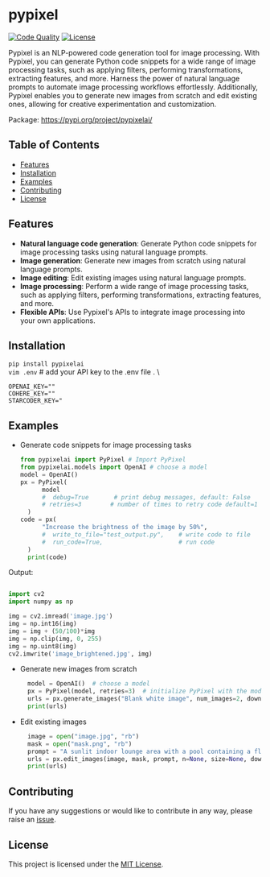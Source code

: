 # pypixel
[![Code Quality](https://github.com/navneetdesai/pypixel/actions/workflows/code-quality.yml/badge.svg)](https://github.com/navneetdesai/pypixel/actions/workflows/code-quality.yml)
[![License](https://img.shields.io/badge/license-MIT-blue.svg)](https://opensource.org/licenses/MIT)


Pypixel is an NLP-powered code generation tool for image processing.
With Pypixel, you can generate Python code snippets for a wide range
of image processing tasks, such as applying filters, performing transformations,
extracting features, and more. Harness the power of natural language prompts
to automate image processing workflows effortlessly.
Additionally, Pypixel enables you to generate new images from scratch and edit 
existing ones, allowing for creative experimentation and customization. 

Package: https://pypi.org/project/pypixelai/

## Table of Contents

- [Features](#features)
- [Installation](#installation)
- [Examples](#examples)
- [Contributing](#contributing)
- [License](#license)

## Features

- **Natural language code generation**: Generate Python code snippets for image processing tasks using natural language prompts.
- **Image generation**: Generate new images from scratch using natural language prompts.
- **Image editing**: Edit existing images using natural language prompts.
- **Image processing**: Perform a wide range of image processing tasks, such as applying filters, performing transformations, extracting features, and more.
- **Flexible APIs**: Use Pypixel's APIs to integrate image processing into your own applications.


## Installation
`pip install pypixelai` \
`vim .env`  # add your API key to the .env file . \

```
OPENAI_KEY="" 
COHERE_KEY=""
STARCODER_KEY="
```


## Examples
- Generate code snippets for image processing tasks
  ```python
  from pypixelai import PyPixel # Import PyPixel
  from pypixelai.models import OpenAI # choose a model
  model = OpenAI()
  px = PyPixel(
        model
        #  debug=True       # print debug messages, default: False
        # retries=3        # number of times to retry code default=1
    )
  code = px(
        "Increase the brightness of the image by 50%",
        #  write_to_file="test_output.py",    # write code to file
        #  run_code=True,                     # run code
    )
    print(code)
  ```
Output:
```python

import cv2
import numpy as np

img = cv2.imread('image.jpg')
img = np.int16(img)
img = img + (50/100)*img
img = np.clip(img, 0, 255)
img = np.uint8(img)
cv2.imwrite('image_brightened.jpg', img)

```

- Generate new images from scratch
  ```python
    model = OpenAI()  # choose a model
    px = PyPixel(model, retries=3)  # initialize PyPixel with the model
    urls = px.generate_images("Blank white image", num_images=2, download=True)
    print(urls)
  ```


- Edit existing images
  ```python
    image = open("image.jpg", "rb")
    mask = open("mask.png", "rb")
    prompt = "A sunlit indoor lounge area with a pool containing a flamingo"
    urls = px.edit_images(image, mask, prompt, n=None, size=None, download=False)
    print(urls)
  ```


## Contributing

If you have any suggestions or would like to contribute in any way, please raise an [issue](https://github.com/navneetdesai/pypixel/issues).


## License

This project is licensed under the [MIT License](LICENSE).

